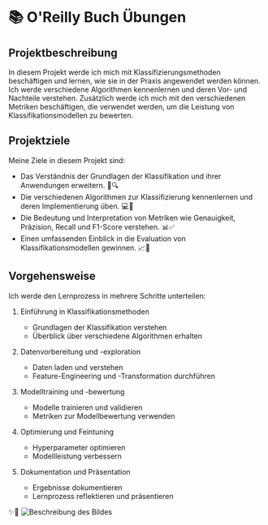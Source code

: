 # 📚 O'Reilly Buch Übungen


## Projektbeschreibung

In diesem Projekt werde ich mich mit Klassifizierungsmethoden beschäftigen und lernen, wie sie in der Praxis angewendet werden können. Ich werde verschiedene Algorithmen kennenlernen und deren Vor- und Nachteile verstehen. Zusätzlich werde ich mich mit den verschiedenen Metriken beschäftigen, die verwendet werden, um die Leistung von Klassifikationsmodellen zu bewerten.

## Projektziele

Meine Ziele in diesem Projekt sind:

- Das Verständnis der Grundlagen der Klassifikation und ihrer Anwendungen erweitern. 📖🔍
- Die verschiedenen Algorithmen zur Klassifizierung kennenlernen und deren Implementierung üben. 💻🤝
- Die Bedeutung und Interpretation von Metriken wie Genauigkeit, Präzision, Recall und F1-Score verstehen. 📊✅
- Einen umfassenden Einblick in die Evaluation von Klassifikationsmodellen gewinnen. 📈🔬

## Vorgehensweise

Ich werde den Lernprozess in mehrere Schritte unterteilen:

1. Einführung in Klassifikationsmethoden
   - Grundlagen der Klassifikation verstehen
   - Überblick über verschiedene Algorithmen erhalten

2. Datenvorbereitung und -exploration
   - Daten laden und verstehen
   - Feature-Engineering und -Transformation durchführen

3. Modelltraining und -bewertung
   - Modelle trainieren und validieren
   - Metriken zur Modellbewertung verwenden

4. Optimierung und Feintuning
   - Hyperparameter optimieren
   - Modellleistung verbessern

5. Dokumentation und Präsentation
   - Ergebnisse dokumentieren
   - Lernprozess reflektieren und präsentieren

 ✨🚀
![Beschreibung des Bildes](https://upload.wikimedia.org/wikipedia/commons/thumb/e/ec/O%27Reilly_Logo_%282019%29.svg/2560px-O%27Reilly_Logo_%282019%29.svg.png)

